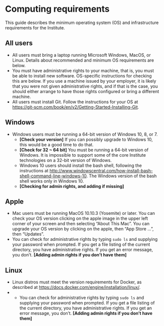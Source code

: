 # Computing requirements

This guide describes the minimum operating system (OS) and infrastructure requirements for the Institute.

## All users

* All users must bring a laptop running Microsoft Windows, MacOS, or Linux. Details about recommended and minimum OS requirements are below.
* You must have administrative rights to your machine, that is, you must be able to install new software. OS-specific instructions for checking this are below. If you use a machine issued by your employer, it is likely that you were not given administrative rights, and if that is the case, you should either arrange to have those rights configured or bring a different machine.
* All users must install Git. Follow the instructions for your OS at <https://git-scm.com/book/en/v2/Getting-Started-Installing-Git>.

## Windows

* Windows users must be running a 64-bit version of Windows 10, 8, or 7. 
	* **[Check your version]** If you can possibly upgrade to Windows 10, this would be a good time to do that.
	* **[Check for 32 ~ 64 bit]** You must be running a 64-bit version of Windows. It is impossible to support some of the core Institute technologies on a 32-bit version of Windows.
	* Windows 10 users should install the bash shell, following the instructions at <http://www.windowscentral.com/how-install-bash-shell-command-line-windows-10>. The Windows version of the bash shell works only in Windows 10.
	* **[Checking for admin rights, and adding if missing]**

## Apple

* Mac users must be running MacOS 10.10.3 (Yosemite) or later. You can check your OS version clicking on the apple image in the upper left corner of your screen and then selecting “About This Mac”. You can upgrade your OS version by clicking on the apple, then “App Store …”, then “Updates”.
* You can check for administrative rights by typing `sudo ls` and supplying your password when prompted. If you get a file listing of the current directory, you have administrative rights. If you get an error message, you don’t. **[Adding admin rights if you don’t have them]**

## Linux

* Linux distros must meet the version requirements for Docker, as described at <https://docs.docker.com/engine/installation/linux/>. 
* * You can check for administrative rights by typing `sudo ls` and supplying your password when prompted. If you get a file listing of the current directory, you have administrative rights. If you get an error message, you don’t. **[Adding admin rights if you don’t have them]**